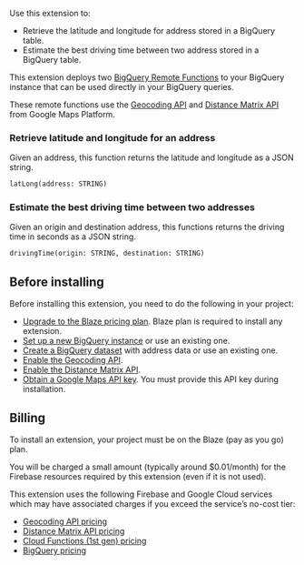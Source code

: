Use this extension to:
* Retrieve the latitude and longitude for address stored in a BigQuery table.
* Estimate the best driving time between two address stored in a BigQuery table.

This extension deploys two [BigQuery Remote Functions](https://cloud.google.com/bigquery/docs/reference/standard-sql/remote-functions) to your BigQuery instance that can be used directly in your BigQuery queries.

These remote functions use the [Geocoding API](https://developers.google.com/maps/documentation/geocoding/overview) and [Distance Matrix API](https://developers.google.com/maps/documentation/distance-matrix/overview) from Google Maps Platform.

### Retrieve latitude and longitude for an address

Given an address, this function returns the latitude and longitude as a JSON string.

```sql
latLong(address: STRING)
```

### Estimate the best driving time between two addresses

Given an origin and destination address, this functions returns the driving time in seconds as a JSON string.

```sql
drivingTime(origin: STRING, destination: STRING)
```

## Before installing

Before installing this extension, you need to do the following in your project:
* [Upgrade to the Blaze pricing plan](https://firebase.google.com/docs/projects/billing/firebase-pricing-plans#blaze-pricing-plan). Blaze plan is required to install any extension.
* [Set up a new BigQuery instance](https://cloud.google.com/bigquery/docs/introduction#get-started-with-bigquery) or use an existing one.
* [Create a BigQuery dataset](https://cloud.google.com/bigquery/docs/datasets) with address data or use an existing one.
* [Enable the Geocoding API](https://console.cloud.google.com/apis/library/geocoding-backend.googleapis.com?utm_source=Docs_EnableSpecificAPI&_gl=1*17pcy1v*_ga*NzE3NDA4NzkuMTY4MzU4MTE3NA..*_ga_NRWSTWS78N*MTY4MzU5Njk5NS40LjEuMTY4MzU5NzE4Ny4wLjAuMA..).
* [Enable the Distance Matrix API](https://console.cloud.google.com/apis/library/distance-matrix-backend.googleapis.com?utm_source=Docs_EnableSpecificAPI&_gl=1*17pcy1v*_ga*NzE3NDA4NzkuMTY4MzU4MTE3NA..*_ga_NRWSTWS78N*MTY4MzU5Njk5NS40LjEuMTY4MzU5NzE4Ny4wLjAuMA..).
* [Obtain a Google Maps API key](https://developers.google.com/maps/documentation/geocoding/get-api-key). You must provide this API key during installation.

## Billing

To install an extension, your project must be on the Blaze (pay as you go) plan.

You will be charged a small amount (typically around $0.01/month) for the Firebase resources required by this extension (even if it is not used).

This extension uses the following Firebase and Google Cloud services which may have associated charges if you exceed the service’s no-cost tier:

* [Geocoding API pricing](https://developers.google.com/maps/documentation/geocoding/usage-and-billing)
* [Distance Matrix API pricing](https://developers.google.com/maps/documentation/distance-matrix/usage-and-billing)
* [Cloud Functions (1st gen) pricing](https://firebase.google.com/functions/pricing)
* [BigQuery pricing](https://cloud.google.com/bigquery/pricing#bigquery-pricing)
